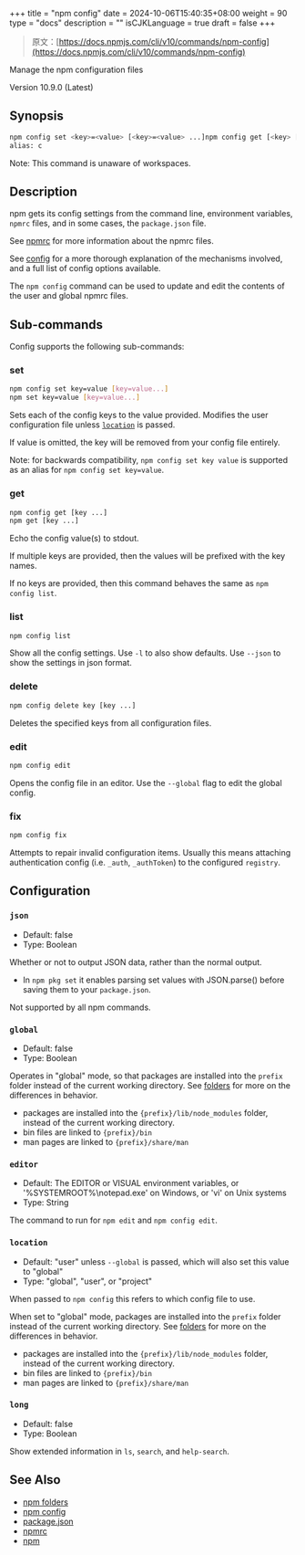 +++
title = "npm config"
date = 2024-10-06T15:40:35+08:00
weight = 90
type = "docs"
description = ""
isCJKLanguage = true
draft = false
+++

> 原文：[https://docs.npmjs.com/cli/v10/commands/npm-config](https://docs.npmjs.com/cli/v10/commands/npm-config)

Manage the npm configuration files



Version 10.9.0 (Latest)

## Synopsis



```bash
npm config set <key>=<value> [<key>=<value> ...]npm config get [<key> [<key> ...]]npm config delete <key> [<key> ...]npm config list [--json]npm config editnpm config fix
alias: c
```

Note: This command is unaware of workspaces.

## Description

npm gets its config settings from the command line, environment variables, `npmrc` files, and in some cases, the `package.json` file.

See [npmrc](https://docs.npmjs.com/cli/v10/configuring-npm/npmrc) for more information about the npmrc files.

See [config](https://docs.npmjs.com/cli/v10/using-npm/config) for a more thorough explanation of the mechanisms involved, and a full list of config options available.

The `npm config` command can be used to update and edit the contents of the user and global npmrc files.

## Sub-commands

Config supports the following sub-commands:

### set



```bash
npm config set key=value [key=value...]
npm set key=value [key=value...]
```

Sets each of the config keys to the value provided. Modifies the user configuration file unless [`location`](https://docs.npmjs.com/cli/v10/commands/npm-config#location) is passed.

If value is omitted, the key will be removed from your config file entirely.

Note: for backwards compatibility, `npm config set key value` is supported as an alias for `npm config set key=value`.

### get



```bash
npm config get [key ...]
npm get [key ...]
```

Echo the config value(s) to stdout.

If multiple keys are provided, then the values will be prefixed with the key names.

If no keys are provided, then this command behaves the same as `npm config list`.

### list



```bash
npm config list
```

Show all the config settings. Use `-l` to also show defaults. Use `--json` to show the settings in json format.

### delete



```bash
npm config delete key [key ...]
```

Deletes the specified keys from all configuration files.

### edit



```bash
npm config edit
```

Opens the config file in an editor. Use the `--global` flag to edit the global config.

### fix



```bash
npm config fix
```

Attempts to repair invalid configuration items. Usually this means attaching authentication config (i.e. `_auth`, `_authToken`) to the configured `registry`.

## Configuration

### `json`

- Default: false
- Type: Boolean

Whether or not to output JSON data, rather than the normal output.

- In `npm pkg set` it enables parsing set values with JSON.parse() before saving them to your `package.json`.

Not supported by all npm commands.

### `global`

- Default: false
- Type: Boolean

Operates in "global" mode, so that packages are installed into the `prefix` folder instead of the current working directory. See [folders](https://docs.npmjs.com/cli/v10/configuring-npm/folders) for more on the differences in behavior.

- packages are installed into the `{prefix}/lib/node_modules` folder, instead of the current working directory.
- bin files are linked to `{prefix}/bin`
- man pages are linked to `{prefix}/share/man`

### `editor`

- Default: The EDITOR or VISUAL environment variables, or '%SYSTEMROOT%\notepad.exe' on Windows, or 'vi' on Unix systems
- Type: String

The command to run for `npm edit` and `npm config edit`.

### `location`

- Default: "user" unless `--global` is passed, which will also set this value to "global"
- Type: "global", "user", or "project"

When passed to `npm config` this refers to which config file to use.

When set to "global" mode, packages are installed into the `prefix` folder instead of the current working directory. See [folders](https://docs.npmjs.com/cli/v10/configuring-npm/folders) for more on the differences in behavior.

- packages are installed into the `{prefix}/lib/node_modules` folder, instead of the current working directory.
- bin files are linked to `{prefix}/bin`
- man pages are linked to `{prefix}/share/man`

### `long`

- Default: false
- Type: Boolean

Show extended information in `ls`, `search`, and `help-search`.

## See Also

- [npm folders](https://docs.npmjs.com/cli/v10/configuring-npm/folders)
- [npm config](https://docs.npmjs.com/cli/v10/commands/npm-config)
- [package.json](https://docs.npmjs.com/cli/v10/configuring-npm/package-json)
- [npmrc](https://docs.npmjs.com/cli/v10/configuring-npm/npmrc)
- [npm](https://docs.npmjs.com/cli/v10/commands/npm)